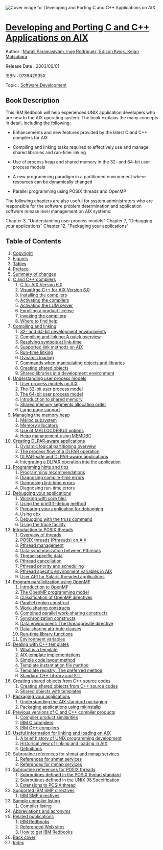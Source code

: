 ![Cover image for Developing and Porting C and C++ Applications on AIX](https://imgdetail.ebookreading.net/cover/cover/software_development/EB073842935X.jpg)

[Developing and Porting C and C++ Applications on AIX](https://ebookreading.net/view/book/Developing+and+Porting+C+and+C%2B%2B+Applications+on+AIX-EB073842935X_1.html "Developing and Porting C and C++ Applications on AIX")
====================================================================================================================

Author : [Murali Paramasivam](https://ebookreading.net/search/author/Murali+Paramasivam),[ Inge Rodriguez](https://ebookreading.net/search/author/+Inge+Rodriguez),[ Edison Kwok](https://ebookreading.net/search/author/+Edison+Kwok),[ Keigo Matsubara](https://ebookreading.net/search/author/+Keigo+Matsubara)

Release Date : 2003/06/01

ISBN : 073842935X

Topic : [Software Development](https://ebookreading.net/search/category/software-development)

Book Description
-----------------

This IBM Redbook will help experienced UNIX application developers who are new to the AIX operating system. The book explains the many concepts in detail, including the following:
 		
 - Enhancements and new features provided by the latest C and C++ compilers for AIX
 		
 - Compiling and linking tasks required to effectively use and manage shared libraries and run-time linking
 		
 - Use of process heap and shared memory in the 32- and 64-bit user process models
 		
 - A new programming paradigm in a partitioned environment where resources can be dynamically changed
 		
 - Parallel programming using POSIX threads and OpenMP
 		
 The following chapters are also useful for system administrators who are responsible for the software problem determination and application software release level management on AIX systems:
 		
 Chapter 3, "Understanding user process models"
 Chapter 7, "Debugging your applications"
 Chapter 12, "Packaging your applications"
              
Table of Contents
-----------------

1. [Copyright](https://ebookreading.net/view/book/Developing+and+Porting+C+and+C%2B%2B+Applications+on+AIX-EB073842935X_1.html)
1. [Figures](https://ebookreading.net/view/book/Developing+and+Porting+C+and+C%2B%2B+Applications+on+AIX-EB073842935X_2.html)
1. [Tables](https://ebookreading.net/view/book/Developing+and+Porting+C+and+C%2B%2B+Applications+on+AIX-EB073842935X_3.html)
1. [Preface](https://ebookreading.net/view/book/Developing+and+Porting+C+and+C%2B%2B+Applications+on+AIX-EB073842935X_4.html)
1. [Summary of changes](https://ebookreading.net/view/book/Developing+and+Porting+C+and+C%2B%2B+Applications+on+AIX-EB073842935X_5.html)
1. [C and C++ compilers](https://ebookreading.net/view/book/Developing+and+Porting+C+and+C%2B%2B+Applications+on+AIX-EB073842935X_6.html)
    1. [C for AIX Version 6.0](https://ebookreading.net/view/book/Developing+and+Porting+C+and+C%2B%2B+Applications+on+AIX-EB073842935X_7.html)
    1. [VisualAge C++ for AIX Version 6.0](https://ebookreading.net/view/book/Developing+and+Porting+C+and+C%2B%2B+Applications+on+AIX-EB073842935X_8.html)
    1. [Installing the compilers](https://ebookreading.net/view/book/Developing+and+Porting+C+and+C%2B%2B+Applications+on+AIX-EB073842935X_9.html)
    1. [Activating the compilers](https://ebookreading.net/view/book/Developing+and+Porting+C+and+C%2B%2B+Applications+on+AIX-EB073842935X_10.html)
    1. [Activating the LUM server](https://ebookreading.net/view/book/Developing+and+Porting+C+and+C%2B%2B+Applications+on+AIX-EB073842935X_11.html)
    1. [Enrolling a product license](https://ebookreading.net/view/book/Developing+and+Porting+C+and+C%2B%2B+Applications+on+AIX-EB073842935X_12.html)
    1. [Invoking the compilers](https://ebookreading.net/view/book/Developing+and+Porting+C+and+C%2B%2B+Applications+on+AIX-EB073842935X_13.html)
    1. [Where to find help](https://ebookreading.net/view/book/Developing+and+Porting+C+and+C%2B%2B+Applications+on+AIX-EB073842935X_14.html)
1. [Compiling and linking](https://ebookreading.net/view/book/Developing+and+Porting+C+and+C%2B%2B+Applications+on+AIX-EB073842935X_15.html)
    1. [32- and 64-bit development environments](https://ebookreading.net/view/book/Developing+and+Porting+C+and+C%2B%2B+Applications+on+AIX-EB073842935X_16.html)
    1. [Compiling and linking: A quick overview](https://ebookreading.net/view/book/Developing+and+Porting+C+and+C%2B%2B+Applications+on+AIX-EB073842935X_17.html)
    1. [Resolving symbols at link-time](https://ebookreading.net/view/book/Developing+and+Porting+C+and+C%2B%2B+Applications+on+AIX-EB073842935X_18.html)
    1. [Supported link methods on AIX](https://ebookreading.net/view/book/Developing+and+Porting+C+and+C%2B%2B+Applications+on+AIX-EB073842935X_19.html)
    1. [Run-time linking](https://ebookreading.net/view/book/Developing+and+Porting+C+and+C%2B%2B+Applications+on+AIX-EB073842935X_20.html)
    1. [Dynamic loading](https://ebookreading.net/view/book/Developing+and+Porting+C+and+C%2B%2B+Applications+on+AIX-EB073842935X_21.html)
    1. [Commands when manipulating objects and libraries](https://ebookreading.net/view/book/Developing+and+Porting+C+and+C%2B%2B+Applications+on+AIX-EB073842935X_22.html)
    1. [Creating shared objects](https://ebookreading.net/view/book/Developing+and+Porting+C+and+C%2B%2B+Applications+on+AIX-EB073842935X_23.html)
    1. [Shared libraries in a development environment](https://ebookreading.net/view/book/Developing+and+Porting+C+and+C%2B%2B+Applications+on+AIX-EB073842935X_24.html)
1. [Understanding user process models](https://ebookreading.net/view/book/Developing+and+Porting+C+and+C%2B%2B+Applications+on+AIX-EB073842935X_25.html)
    1. [User process models on AIX](https://ebookreading.net/view/book/Developing+and+Porting+C+and+C%2B%2B+Applications+on+AIX-EB073842935X_26.html)
    1. [The 32-bit user process model](https://ebookreading.net/view/book/Developing+and+Porting+C+and+C%2B%2B+Applications+on+AIX-EB073842935X_27.html)
    1. [The 64-bit user process model](https://ebookreading.net/view/book/Developing+and+Porting+C+and+C%2B%2B+Applications+on+AIX-EB073842935X_28.html)
    1. [Introduction to shared memory](https://ebookreading.net/view/book/Developing+and+Porting+C+and+C%2B%2B+Applications+on+AIX-EB073842935X_29.html)
    1. [Shared memory segments allocation order](https://ebookreading.net/view/book/Developing+and+Porting+C+and+C%2B%2B+Applications+on+AIX-EB073842935X_30.html)
    1. [Large page support](https://ebookreading.net/view/book/Developing+and+Porting+C+and+C%2B%2B+Applications+on+AIX-EB073842935X_31.html)
1. [Managing the memory heap](https://ebookreading.net/view/book/Developing+and+Porting+C+and+C%2B%2B+Applications+on+AIX-EB073842935X_32.html)
    1. [Malloc subsystem](https://ebookreading.net/view/book/Developing+and+Porting+C+and+C%2B%2B+Applications+on+AIX-EB073842935X_33.html)
    1. [Memory allocators](https://ebookreading.net/view/book/Developing+and+Porting+C+and+C%2B%2B+Applications+on+AIX-EB073842935X_34.html)
    1. [Use of MALLOCDEBUG options](https://ebookreading.net/view/book/Developing+and+Porting+C+and+C%2B%2B+Applications+on+AIX-EB073842935X_35.html)
    1. [Heap management using MEMDBG](https://ebookreading.net/view/book/Developing+and+Porting+C+and+C%2B%2B+Applications+on+AIX-EB073842935X_36.html)
1. [Creating DLPAR-aware applications](https://ebookreading.net/view/book/Developing+and+Porting+C+and+C%2B%2B+Applications+on+AIX-EB073842935X_37.html)
    1. [Dynamic logical partitioning overview](https://ebookreading.net/view/book/Developing+and+Porting+C+and+C%2B%2B+Applications+on+AIX-EB073842935X_38.html)
    1. [The process flow of a DLPAR operation](https://ebookreading.net/view/book/Developing+and+Porting+C+and+C%2B%2B+Applications+on+AIX-EB073842935X_39.html)
    1. [DLPAR-safe and DLPAR-aware applications](https://ebookreading.net/view/book/Developing+and+Porting+C+and+C%2B%2B+Applications+on+AIX-EB073842935X_40.html)
    1. [Integrating a DLPAR operation into the application](https://ebookreading.net/view/book/Developing+and+Porting+C+and+C%2B%2B+Applications+on+AIX-EB073842935X_41.html)
1. [Programming hints and tips](https://ebookreading.net/view/book/Developing+and+Porting+C+and+C%2B%2B+Applications+on+AIX-EB073842935X_42.html)
    1. [Programming recommendations](https://ebookreading.net/view/book/Developing+and+Porting+C+and+C%2B%2B+Applications+on+AIX-EB073842935X_43.html)
    1. [Diagnosing compile-time errors](https://ebookreading.net/view/book/Developing+and+Porting+C+and+C%2B%2B+Applications+on+AIX-EB073842935X_44.html)
    1. [Diagnosing link-time errors](https://ebookreading.net/view/book/Developing+and+Porting+C+and+C%2B%2B+Applications+on+AIX-EB073842935X_45.html)
    1. [Diagnosing run-time errors](https://ebookreading.net/view/book/Developing+and+Porting+C+and+C%2B%2B+Applications+on+AIX-EB073842935X_46.html)
1. [Debugging your applications](https://ebookreading.net/view/book/Developing+and+Porting+C+and+C%2B%2B+Applications+on+AIX-EB073842935X_47.html)
    1. [Working with core files](https://ebookreading.net/view/book/Developing+and+Porting+C+and+C%2B%2B+Applications+on+AIX-EB073842935X_48.html)
    1. [Using the printf()-debug method](https://ebookreading.net/view/book/Developing+and+Porting+C+and+C%2B%2B+Applications+on+AIX-EB073842935X_49.html)
    1. [Preparing your application for debugging](https://ebookreading.net/view/book/Developing+and+Porting+C+and+C%2B%2B+Applications+on+AIX-EB073842935X_50.html)
    1. [Using dbx](https://ebookreading.net/view/book/Developing+and+Porting+C+and+C%2B%2B+Applications+on+AIX-EB073842935X_51.html)
    1. [Debugging with the truss command](https://ebookreading.net/view/book/Developing+and+Porting+C+and+C%2B%2B+Applications+on+AIX-EB073842935X_52.html)
    1. [Using the trace facility](https://ebookreading.net/view/book/Developing+and+Porting+C+and+C%2B%2B+Applications+on+AIX-EB073842935X_53.html)
1. [Introduction to POSIX threads](https://ebookreading.net/view/book/Developing+and+Porting+C+and+C%2B%2B+Applications+on+AIX-EB073842935X_54.html)
    1. [Overview of threads](https://ebookreading.net/view/book/Developing+and+Porting+C+and+C%2B%2B+Applications+on+AIX-EB073842935X_55.html)
    1. [POSIX threads (Pthreads) on AIX](https://ebookreading.net/view/book/Developing+and+Porting+C+and+C%2B%2B+Applications+on+AIX-EB073842935X_56.html)
    1. [Pthread management](https://ebookreading.net/view/book/Developing+and+Porting+C+and+C%2B%2B+Applications+on+AIX-EB073842935X_57.html)
    1. [Data synchronization between Pthreads](https://ebookreading.net/view/book/Developing+and+Porting+C+and+C%2B%2B+Applications+on+AIX-EB073842935X_58.html)
    1. [Thread-specific data](https://ebookreading.net/view/book/Developing+and+Porting+C+and+C%2B%2B+Applications+on+AIX-EB073842935X_59.html)
    1. [Pthread cancellation](https://ebookreading.net/view/book/Developing+and+Porting+C+and+C%2B%2B+Applications+on+AIX-EB073842935X_60.html)
    1. [Pthread priority and scheduling](https://ebookreading.net/view/book/Developing+and+Porting+C+and+C%2B%2B+Applications+on+AIX-EB073842935X_61.html)
    1. [Pthread specific environment variables in AIX](https://ebookreading.net/view/book/Developing+and+Porting+C+and+C%2B%2B+Applications+on+AIX-EB073842935X_62.html)
    1. [User API for Solaris threaded applications](https://ebookreading.net/view/book/Developing+and+Porting+C+and+C%2B%2B+Applications+on+AIX-EB073842935X_63.html)
1. [Program parallelization using OpenMP](https://ebookreading.net/view/book/Developing+and+Porting+C+and+C%2B%2B+Applications+on+AIX-EB073842935X_64.html)
    1. [Introduction to OpenMP](https://ebookreading.net/view/book/Developing+and+Porting+C+and+C%2B%2B+Applications+on+AIX-EB073842935X_65.html)
    1. [The OpenMP programming model](https://ebookreading.net/view/book/Developing+and+Porting+C+and+C%2B%2B+Applications+on+AIX-EB073842935X_66.html)
    1. [Classification of OpenMP directives](https://ebookreading.net/view/book/Developing+and+Porting+C+and+C%2B%2B+Applications+on+AIX-EB073842935X_67.html)
    1. [Parallel region construct](https://ebookreading.net/view/book/Developing+and+Porting+C+and+C%2B%2B+Applications+on+AIX-EB073842935X_68.html)
    1. [Work-sharing constructs](https://ebookreading.net/view/book/Developing+and+Porting+C+and+C%2B%2B+Applications+on+AIX-EB073842935X_69.html)
    1. [Combined parallel work-sharing constructs](https://ebookreading.net/view/book/Developing+and+Porting+C+and+C%2B%2B+Applications+on+AIX-EB073842935X_70.html)
    1. [Synchronization constructs](https://ebookreading.net/view/book/Developing+and+Porting+C+and+C%2B%2B+Applications+on+AIX-EB073842935X_71.html)
    1. [Data environment: The threadprivate directive](https://ebookreading.net/view/book/Developing+and+Porting+C+and+C%2B%2B+Applications+on+AIX-EB073842935X_72.html)
    1. [Data-sharing attribute clauses](https://ebookreading.net/view/book/Developing+and+Porting+C+and+C%2B%2B+Applications+on+AIX-EB073842935X_73.html)
    1. [Run-time library functions](https://ebookreading.net/view/book/Developing+and+Porting+C+and+C%2B%2B+Applications+on+AIX-EB073842935X_74.html)
    1. [Environment variables](https://ebookreading.net/view/book/Developing+and+Porting+C+and+C%2B%2B+Applications+on+AIX-EB073842935X_75.html)
1. [Dealing with C++ templates](https://ebookreading.net/view/book/Developing+and+Porting+C+and+C%2B%2B+Applications+on+AIX-EB073842935X_76.html)
    1. [What is a template](https://ebookreading.net/view/book/Developing+and+Porting+C+and+C%2B%2B+Applications+on+AIX-EB073842935X_77.html)
    1. [AIX template implementations](https://ebookreading.net/view/book/Developing+and+Porting+C+and+C%2B%2B+Applications+on+AIX-EB073842935X_78.html)
    1. [Simple code layout method](https://ebookreading.net/view/book/Developing+and+Porting+C+and+C%2B%2B+Applications+on+AIX-EB073842935X_79.html)
    1. [Template instantiation file method](https://ebookreading.net/view/book/Developing+and+Porting+C+and+C%2B%2B+Applications+on+AIX-EB073842935X_80.html)
    1. [Template registry: The preferred method](https://ebookreading.net/view/book/Developing+and+Porting+C+and+C%2B%2B+Applications+on+AIX-EB073842935X_81.html)
    1. [Standard C++ Library and STL](https://ebookreading.net/view/book/Developing+and+Porting+C+and+C%2B%2B+Applications+on+AIX-EB073842935X_82.html)
1. [Creating shared objects from C++ source codes](https://ebookreading.net/view/book/Developing+and+Porting+C+and+C%2B%2B+Applications+on+AIX-EB073842935X_83.html)
    1. [Creating shared objects from C++ source codes](https://ebookreading.net/view/book/Developing+and+Porting+C+and+C%2B%2B+Applications+on+AIX-EB073842935X_84.html)
    1. [Shared objects with templates](https://ebookreading.net/view/book/Developing+and+Porting+C+and+C%2B%2B+Applications+on+AIX-EB073842935X_85.html)
1. [Packaging your applications](https://ebookreading.net/view/book/Developing+and+Porting+C+and+C%2B%2B+Applications+on+AIX-EB073842935X_86.html)
    1. [Understanding the AIX standard packaging](https://ebookreading.net/view/book/Developing+and+Porting+C+and+C%2B%2B+Applications+on+AIX-EB073842935X_87.html)
    1. [Packaging applications using mkinstallp](https://ebookreading.net/view/book/Developing+and+Porting+C+and+C%2B%2B+Applications+on+AIX-EB073842935X_88.html)
1. [Previous versions of C and C++ compiler products](https://ebookreading.net/view/book/Developing+and+Porting+C+and+C%2B%2B+Applications+on+AIX-EB073842935X_89.html)
    1. [Compiler product similarities](https://ebookreading.net/view/book/Developing+and+Porting+C+and+C%2B%2B+Applications+on+AIX-EB073842935X_90.html)
    1. [IBM C compilers](https://ebookreading.net/view/book/Developing+and+Porting+C+and+C%2B%2B+Applications+on+AIX-EB073842935X_91.html)
    1. [IBM C++ compilers](https://ebookreading.net/view/book/Developing+and+Porting+C+and+C%2B%2B+Applications+on+AIX-EB073842935X_92.html)
1. [Useful information for linking and loading on AIX](https://ebookreading.net/view/book/Developing+and+Porting+C+and+C%2B%2B+Applications+on+AIX-EB073842935X_93.html)
    1. [A brief history of UNIX programming development](https://ebookreading.net/view/book/Developing+and+Porting+C+and+C%2B%2B+Applications+on+AIX-EB073842935X_94.html)
    1. [Historical view of linking and loading in AIX](https://ebookreading.net/view/book/Developing+and+Porting+C+and+C%2B%2B+Applications+on+AIX-EB073842935X_95.html)
    1. [Definitions](https://ebookreading.net/view/book/Developing+and+Porting+C+and+C%2B%2B+Applications+on+AIX-EB073842935X_96.html)
1. [Subroutine references for shmat and mmap services](https://ebookreading.net/view/book/Developing+and+Porting+C+and+C%2B%2B+Applications+on+AIX-EB073842935X_97.html)
    1. [References for shmat services](https://ebookreading.net/view/book/Developing+and+Porting+C+and+C%2B%2B+Applications+on+AIX-EB073842935X_98.html)
    1. [References for mmap services](https://ebookreading.net/view/book/Developing+and+Porting+C+and+C%2B%2B+Applications+on+AIX-EB073842935X_99.html)
1. [Subroutine references for POSIX threads](https://ebookreading.net/view/book/Developing+and+Porting+C+and+C%2B%2B+Applications+on+AIX-EB073842935X_100.html)
    1. [Subroutines defined in the POSIX thread standard](https://ebookreading.net/view/book/Developing+and+Porting+C+and+C%2B%2B+Applications+on+AIX-EB073842935X_101.html)
    1. [Subroutines defined in the UNIX 98 Specification](https://ebookreading.net/view/book/Developing+and+Porting+C+and+C%2B%2B+Applications+on+AIX-EB073842935X_102.html)
    1. [Extensions to POSIX thread](https://ebookreading.net/view/book/Developing+and+Porting+C+and+C%2B%2B+Applications+on+AIX-EB073842935X_103.html)
1. [Supported IBM SMP directives](https://ebookreading.net/view/book/Developing+and+Porting+C+and+C%2B%2B+Applications+on+AIX-EB073842935X_104.html)
    1. [IBM SMP directives](https://ebookreading.net/view/book/Developing+and+Porting+C+and+C%2B%2B+Applications+on+AIX-EB073842935X_105.html)
1. [Sample compiler listing](https://ebookreading.net/view/book/Developing+and+Porting+C+and+C%2B%2B+Applications+on+AIX-EB073842935X_106.html)
    1. [Compiler listing](https://ebookreading.net/view/book/Developing+and+Porting+C+and+C%2B%2B+Applications+on+AIX-EB073842935X_107.html)
1. [Abbreviations and acronyms](https://ebookreading.net/view/book/Developing+and+Porting+C+and+C%2B%2B+Applications+on+AIX-EB073842935X_108.html)
1. [Related publications](https://ebookreading.net/view/book/Developing+and+Porting+C+and+C%2B%2B+Applications+on+AIX-EB073842935X_109.html)
    1. [IBM Redbooks](https://ebookreading.net/view/book/Developing+and+Porting+C+and+C%2B%2B+Applications+on+AIX-EB073842935X_110.html)
    1. [Referenced Web sites](https://ebookreading.net/view/book/Developing+and+Porting+C+and+C%2B%2B+Applications+on+AIX-EB073842935X_111.html)
    1. [How to get IBM Redbooks](https://ebookreading.net/view/book/Developing+and+Porting+C+and+C%2B%2B+Applications+on+AIX-EB073842935X_112.html)
1. [Back cover](https://ebookreading.net/view/book/Developing+and+Porting+C+and+C%2B%2B+Applications+on+AIX-EB073842935X_113.html)
1. [Index](https://ebookreading.net/view/book/Developing+and+Porting+C+and+C%2B%2B+Applications+on+AIX-EB073842935X_114.html)
